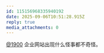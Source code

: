 ```yaml
---
id: 115156968335940192
date: 2025-09-06T10:51:28.915Z
reply: true
media_attachments: 0
---
```


[@1900](https://social.1900.live/@1900) 企业网站出现什么怪事都不奇怪。

